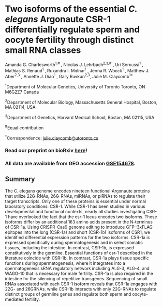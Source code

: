 # Two isoforms of the essential <I>C. elegans</I> Argonaute CSR-1 differentially regulate sperm and oocyte fertility through distinct small RNA classes
Amanda G. Charlesworth<sup>1,#</sup> , Nicolas J. Lehrbach<sup>2,3,#</sup> , Uri Seroussi<sup>1</sup> , Mathias S. Renaud<sup>1</sup> , Ruxandra I. Molnar<sup>1</sup> , Jenna R. Woock<sup>1</sup> , Matthew J. Aber<sup>2,3</sup> , Annette J. Diao<sup>1</sup> , Gary Ruvkun<sup>2,3</sup>, Julie M. Claycomb<sup>1*</sup>

<sup>1</sup>Department of Molecular Genetics, University of Toronto Toronto, ON M6G2Z7 Canada 

<sup>2</sup>Department of Molecular Biology, Massachusetts General Hospital, Boston, MA 02114, USA 

<sup>3</sup>Department of Genetics, Harvard Medical School, Boston, MA 02115, USA

<sup>#</sup>Equal contribution

<sup>*</sup>Correspondence: julie.claycomb@utoronto.ca

### Read our preprint on bioRxiv [here](https://www.biorxiv.org/content/10.1101/2020.07.20.212050v1)!
### All data are available from GEO accession [GSE154678](https://www.ncbi.nlm.nih.gov/geo/query/acc.cgi?acc=GSE154678).

## Summary
The C. elegans genome encodes nineteen functional Argonaute proteins that utilize 22G-RNAs, 26G-RNAs, miRNAs, or piRNAs to regulate their target transcripts. Only one of these proteins is essential under normal laboratory conditions: CSR-1. While CSR-1 has been studied in various developmental and functional contexts, nearly all studies investigating CSR-1 have overlooked the fact that the csr-1 locus encodes two isoforms. These isoforms differ by an additional 163 amino acids present in the N-terminus of CSR-1a. Using CRISPR-Cas9 genome editing to introduce GFP::3xFLAG epitopes into the long (CSR-1a) and short (CSR-1b) isoforms of CSR1, we identified differential expression patterns for the two isoforms. CSR-1a is expressed specifically during spermatogenesis and in select somatic tissues, including the intestine. In contrast, CSR-1b, is expressed constitutively in the germline. Essential functions of csr-1 described in the literature coincide with CSR-1b. In contrast, CSR-1a plays tissue specific functions during spermatogenesis, where it integrates into a spermatogenesis sRNA regulatory network including ALG-3, ALG-4, and WAGO-10 that is necessary for male fertility. CSR-1a is also required in the intestine for the silencing of repetitive transgenes. Sequencing of small RNAs associated with each CSR-1 isoform reveals that CSR-1a engages with 22G- and 26GRNAs, while CSR-1b interacts with only 22G-RNAs to regulate distinct groups of germline genes and regulate both sperm and oocyte-mediated fertility.
